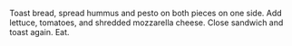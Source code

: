 Toast bread, spread hummus and pesto on both pieces on one side.
Add lettuce, tomatoes, and shredded mozzarella cheese.
Close sandwich and toast again.
Eat.